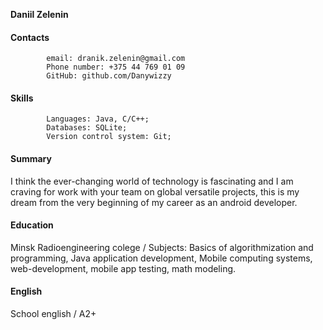 **Daniil Zelenin**
#### Contacts 
            email: dranik.zelenin@gmail.com
            Phone number: +375 44 769 01 09
            GitHub: github.com/Danywizzy
#### Skills  
            Languages: Java, C/C++;
            Databases: SQLite;
            Version control system: Git;
#### Summary  
I think the ever-changing world of technology is fascinating and I am craving for work with your team on global versatile          projects, this is my dream from the very beginning of my career as an android developer.
#### Education 
Minsk Radioengineering colege / Subjects: Basics of algorithmization and programming, Java application development, Mobile computing systems, web-development, mobile app testing, math modeling.
#### English  
School english / A2+
